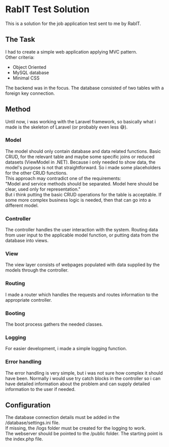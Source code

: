 # RabIT Test Solution
This is a solution for the job application test sent to me by RabIT.

## The Task
I had to create a simple web application applying MVC pattern.\
Other criteria:
- Object Oriented
- MySQL database
- Minimal CSS
    
The backend was in the focus. The database consisted of two tables with a foreign key connection.

## Method
Until now, i was working with the Laravel framework, so basically what i made is the skeleton of Laravel (or probably even less 😅).

### Model
The model should only contain database and data related functions. Basic CRUD, for the relevant table and maybe some specific joins or reduced datasets (ViewModel in .NET). Because i only needed to show data, the model's purpose is not that straightforward. So i made some placeholders for the other CRUD functions.\
This approach may contradict one of the requirements:\
"Model and service methods should be separated. Model here should be clear, used only for representation."\
But i think putting the basic CRUD operations for the table is acceptable. If some more complex business logic is needed, then that can go into a different model.

### Controller
The controller handles the user interaction with the system. Routing data from user input to the applicable model function, or putting data from the database into views.

### View
The view layer consists of webpages populated with data supplied by the models through the controller.

### Routing
I made a router which handles the requests and routes information to the appropriate controller.

### Booting
The boot process gathers the needed classes.

### Logging
For easier development, i made a simple logging function.

### Error handling
The error handling is very simple, but i was not sure how complex it should have been. Normally i would use try catch blocks in the controller so i can have detailed information about the problem and can supply detailed information to the user if needed.

## Configuration
The database connection details must be added in the /database/settings.ini file.\
If missing, the /logs folder must be created for the logging to work.\
The webserver should be pointed to the /public folder. The starting point is the index.php file.
